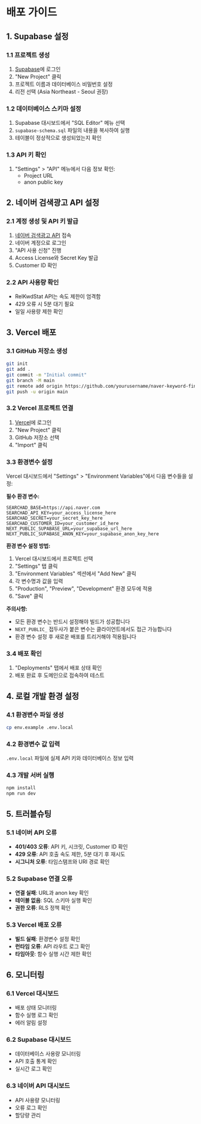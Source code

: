 # 배포 가이드

## 1. Supabase 설정

### 1.1 프로젝트 생성
1. [Supabase](https://supabase.com)에 로그인
2. "New Project" 클릭
3. 프로젝트 이름과 데이터베이스 비밀번호 설정
4. 리전 선택 (Asia Northeast - Seoul 권장)

### 1.2 데이터베이스 스키마 설정
1. Supabase 대시보드에서 "SQL Editor" 메뉴 선택
2. `supabase-schema.sql` 파일의 내용을 복사하여 실행
3. 테이블이 정상적으로 생성되었는지 확인

### 1.3 API 키 확인
1. "Settings" > "API" 메뉴에서 다음 정보 확인:
   - Project URL
   - anon public key

## 2. 네이버 검색광고 API 설정

### 2.1 계정 생성 및 API 키 발급
1. [네이버 검색광고 API](https://naver.github.io/searchad-apidoc/) 접속
2. 네이버 계정으로 로그인
3. "API 사용 신청" 진행
4. Access License와 Secret Key 발급
5. Customer ID 확인

### 2.2 API 사용량 확인
- RelKwdStat API는 속도 제한이 엄격함
- 429 오류 시 5분 대기 필요
- 일일 사용량 제한 확인

## 3. Vercel 배포

### 3.1 GitHub 저장소 생성
```bash
git init
git add .
git commit -m "Initial commit"
git branch -M main
git remote add origin https://github.com/yourusername/naver-keyword-finder.git
git push -u origin main
```

### 3.2 Vercel 프로젝트 연결
1. [Vercel](https://vercel.com)에 로그인
2. "New Project" 클릭
3. GitHub 저장소 선택
4. "Import" 클릭

### 3.3 환경변수 설정
Vercel 대시보드에서 "Settings" > "Environment Variables"에서 다음 변수들을 설정:

**필수 환경 변수:**
```
SEARCHAD_BASE=https://api.naver.com
SEARCHAD_API_KEY=your_access_license_here
SEARCHAD_SECRET=your_secret_key_here
SEARCHAD_CUSTOMER_ID=your_customer_id_here
NEXT_PUBLIC_SUPABASE_URL=your_supabase_url_here
NEXT_PUBLIC_SUPABASE_ANON_KEY=your_supabase_anon_key_here
```

**환경 변수 설정 방법:**
1. Vercel 대시보드에서 프로젝트 선택
2. "Settings" 탭 클릭
3. "Environment Variables" 섹션에서 "Add New" 클릭
4. 각 변수명과 값을 입력
5. "Production", "Preview", "Development" 환경 모두에 적용
6. "Save" 클릭

**주의사항:**
- 모든 환경 변수는 반드시 설정해야 빌드가 성공합니다
- `NEXT_PUBLIC_` 접두사가 붙은 변수는 클라이언트에서도 접근 가능합니다
- 환경 변수 설정 후 새로운 배포를 트리거해야 적용됩니다

### 3.4 배포 확인
1. "Deployments" 탭에서 배포 상태 확인
2. 배포 완료 후 도메인으로 접속하여 테스트

## 4. 로컬 개발 환경 설정

### 4.1 환경변수 파일 생성
```bash
cp env.example .env.local
```

### 4.2 환경변수 값 입력
`.env.local` 파일에 실제 API 키와 데이터베이스 정보 입력

### 4.3 개발 서버 실행
```bash
npm install
npm run dev
```

## 5. 트러블슈팅

### 5.1 네이버 API 오류
- **401/403 오류**: API 키, 시크릿, Customer ID 확인
- **429 오류**: API 호출 속도 제한, 5분 대기 후 재시도
- **시그니처 오류**: 타임스탬프와 URI 경로 확인

### 5.2 Supabase 연결 오류
- **연결 실패**: URL과 anon key 확인
- **테이블 없음**: SQL 스키마 실행 확인
- **권한 오류**: RLS 정책 확인

### 5.3 Vercel 배포 오류
- **빌드 실패**: 환경변수 설정 확인
- **런타임 오류**: API 라우트 로그 확인
- **타임아웃**: 함수 실행 시간 제한 확인

## 6. 모니터링

### 6.1 Vercel 대시보드
- 배포 상태 모니터링
- 함수 실행 로그 확인
- 에러 알림 설정

### 6.2 Supabase 대시보드
- 데이터베이스 사용량 모니터링
- API 호출 통계 확인
- 실시간 로그 확인

### 6.3 네이버 API 대시보드
- API 사용량 모니터링
- 오류 로그 확인
- 할당량 관리

